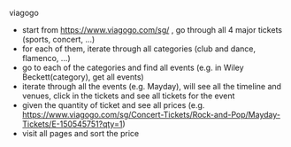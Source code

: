 viagogo

- start from https://www.viagogo.com/sg/ , go through all 4 major tickets (sports, concert, ...)
- for each of them, iterate through all categories (club and dance, flamenco, ...)
- go to each of the categories and find all events (e.g. in Wiley Beckett(category), get all events)
- iterate through all the events (e.g. Mayday), will see all the timeline and venues, click in the tickets and see all tickets for the event
- given the quantity of ticket and see all prices (e.g. https://www.viagogo.com/sg/Concert-Tickets/Rock-and-Pop/Mayday-Tickets/E-150545751?qty=1)
- visit all pages and sort the price